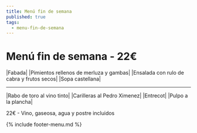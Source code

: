```yaml
---
title: Menú fin de semana
published: true
tags:
  - menu-fin-de-semana
---
```


# Menú fin de semana - 22€

|Fabada|
|Pimientos rellenos de merluza y gambas|
|Ensalada con rulo de cabra y frutos secos|
|Sopa castellana|

------

|Rabo de toro al vino tinto|
|Carilleras al Pedro Ximenez|
|Entrecot|
|Pulpo a la plancha|


22€ - Vino, gaseosa, agua y postre incluidos

{% include footer-menu.md %}

